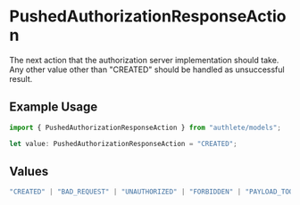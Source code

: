 # PushedAuthorizationResponseAction

The next action that the authorization server implementation should take. Any other value other than "CREATED" should be handled as unsuccessful result.

## Example Usage

```typescript
import { PushedAuthorizationResponseAction } from "authlete/models";

let value: PushedAuthorizationResponseAction = "CREATED";
```

## Values

```typescript
"CREATED" | "BAD_REQUEST" | "UNAUTHORIZED" | "FORBIDDEN" | "PAYLOAD_TOO_LARGE" | "INTERNAL_SERVER_ERROR"
```